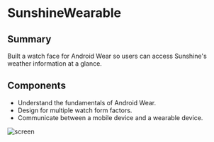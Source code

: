 # SunshineWearable

## Summary

Built a watch face for Android Wear so users can access Sunshine's weather information at a glance.

## Components 
- Understand the fundamentals of Android Wear.
- Design for multiple watch form factors.
- Communicate between a mobile device and a wearable device.

![screen](https://user-images.githubusercontent.com/13608668/30715870-de8b6072-9ee5-11e7-972a-d3e489b29112.png)


